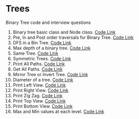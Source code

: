# Trees
Binary Tree code and interview questions
1. Binary tree basic class and Node class. [Code Link](https://github.com/InterviewCodingUSA/Trees/tree/main/BinTreeBasicsAndClases/untitled/src)
2. Pre, In and Post order traversals for Binary Tree. [Code Link](https://github.com/InterviewCodingUSA/Trees/tree/main/PreInPostOrder/PreInPostOrder/src)
3. DFS in a Bin Tree. [Code Link](https://github.com/InterviewCodingUSA/Trees/tree/main/DFS/DFSExample/src)
4. Max depth of a binary tree. [Code Link](https://github.com/InterviewCodingUSA/Trees/tree/main/MaxDepth/MaxDepth/src)
5. Same Tree. [Code Link](https://github.com/InterviewCodingUSA/Trees/tree/main/SameTree/SameTree/src)
6. Symmetric Trees. [Code Link](https://github.com/InterviewCodingUSA/Trees/tree/main/SymmetricTrees/SymmetricTrees/src)
7. Print All Paths. [Code Link](https://github.com/InterviewCodingUSA/Trees/tree/main/PrintAllPaths/PrintAllPaths/src)
8. Get All Paths. [Code Link](https://github.com/InterviewCodingUSA/Trees/tree/main/GetAllPaths/GetAllPaths/src)
9. Mirror Tree or Invert Tree. [Code Link](https://github.com/InterviewCodingUSA/Trees/tree/main/MirrorTree/MirrorTree/src)
10. Diameter of a tree. [Code Link](https://github.com/InterviewCodingUSA/Trees/tree/main/DiameterOfTree/DiameterOfTree)
11. Print Left View. [Code Link](https://github.com/InterviewCodingUSA/Trees/tree/main/PrintLeftView/PrintLeftView/src)
12. Print Right View. [Code Link](https://github.com/InterviewCodingUSA/Trees/tree/main/PrintRightView/PrintRightView/src)
13. Print Zig Zag. [Code Link](https://github.com/InterviewCodingUSA/Trees/tree/main/PrintZigZag/PrintZigZag)
14. Print Top View. [Code Link](https://github.com/InterviewCodingUSA/Trees/tree/main/PrintTopView/PrintTopView/src)
15. Print Bottom View. [Code Link](https://github.com/InterviewCodingUSA/Trees/tree/main/PrintBottomView/PrintBottomView/src)
16. Max and Min values at each level. [Code Link](https://github.com/InterviewCodingUSA/Trees/tree/main/LargestValueInEachRow/LargestValueInEachRow/src)